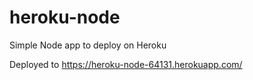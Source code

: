 # heroku-node
Simple Node app to deploy on Heroku

Deployed to https://heroku-node-64131.herokuapp.com/

